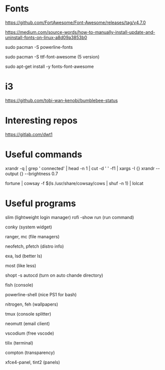 # Fonts

https://github.com/FortAwesome/Font-Awesome/releases/tag/v4.7.0

https://medium.com/source-words/how-to-manually-install-update-and-uninstall-fonts-on-linux-a8d09a3853b0

sudo pacman -S powerline-fonts

sudo pacman -S ttf-font-awesome (5 version)

sudo apt-get install -y fonts-font-awesome

# i3

https://github.com/tobi-wan-kenobi/bumblebee-status

# Interesting repos

https://gitlab.com/dwt1

# Useful commands

xrandr -q | grep ' connected' | head -n 1 | cut -d ' ' -f1 | xargs -I {} xrandr --output {} --brightness 0.7

fortune | cowsay -f $(ls /usr/share/cowsay/cows | shuf -n 1) | lolcat

# Useful programs

slim (lightweight login manager)
rofi -show run (run command)

conky (system widget)

ranger, mc (file managers)

neofetch, pfetch (distro info)

exa, lsd (better ls)

most (like less)

shopt -s autocd (turn on auto chande directory)

fish (console)

powerline-shell (nice PS1 for bash)

nitrogen, feh (wallpapers)

tmux (console splitter)

neomutt (email client)

vscodium (free vscode) 

tilix (terminal)

compton (transparency)

xfce4-panel, tint2 (panels)
